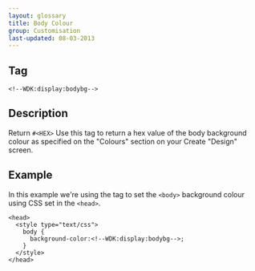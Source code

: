 ```yaml
---
layout: glossary
title: Body Colour
group: Customisation
last-updated: 08-03-2013
---
```


## Tag

`<!--WDK:display:bodybg-->`

## Description

Return `#<HEX>`
Use this tag to return a hex value of the body background colour as specified on the "Colours" section on your Create "Design" screen.

## Example

In this example we're using the tag to set the `<body>` background colour using CSS set in the `<head>`.

~~~
<head>
  <style type="text/css">
    body {
      background-color:<!--WDK:display:bodybg-->;
    }
  </style>
</head>
~~~